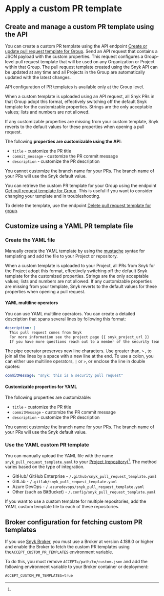 # Apply a custom PR template

## Create and manage a custom PR template using the API

You can create a custom PR template using the API endpoint [Create or update pull request template for Group](https://apidocs.snyk.io/?#post-/groups/-group\_id-/settings/pull\_request\_template). Send an API request that contains a JSON payload with the custom properties. This request configures a Group-level pull request template that will be used on any Organization or Project within that Group. The pull request template created using the Snyk API can be updated at any time and all Projects in the Group are automatically updated with the latest changes.

API configuration of PR templates is available only at the Group level.

When a custom template is uploaded using an API request, all Snyk PRs in that Group adopt this format, effectively switching off the default Snyk template for the customizable properties. Strings are the only acceptable values; lists and numbers are not allowed.

If any customizable properties are missing from your custom template, Snyk reverts to the default values for these properties when opening a pull request.&#x20;

The following **properties are customizable using the API**:

* `title` - customize the PR title
* `commit_message` - customize the PR commit message
* `description` - customize the PR description&#x20;

You cannot customize the branch name for your PRs. The branch name of your PRs will use the Snyk default value.&#x20;

You can retrieve the custom PR template for your Group using the endpoint [Get pull request template for Group](https://apidocs.snyk.io/?#get-/groups/-group\_id-/settings/pull\_request\_template). This is useful if you want to consider changing your template and in troubleshooting.

To delete the template, use the endpoint [Delete pull request template for group](https://apidocs.snyk.io/?#delete-/groups/-group\_id-/settings/pull\_request\_template).

## Customize using a YAML PR template file

### Create the YAML file

Manually create the YAML template by using the [mustache](https://mustache.github.io) syntax for templating and add the file to your Project or repository.

When a custom template is uploaded to your Project, all PRs from Snyk for the Project adopt this format, effectively switching off the default Snyk template for the customized properties. Strings are the only acceptable values; lists and numbers are not allowed. If any customizable properties are missing from your template, Snyk reverts to the default values for these properties when opening a pull request.&#x20;

#### YAML multiline operators

You can use YAML multiline operators. You can create a detailed description that spans several lines by following this format:&#x20;

```yaml
description: |
  This pull request comes from Snyk
  For more information see the project page {{ snyk_project_url }}
  If you have more questions reach out to a member of the security team

```

The pipe operator preserves new line characters. Use greater than, `>` , to join all the lines by a space with a new line at the end. To use a colon, you can either use multiline operators, `|` or `>`, or enclose the line in double quotes:

```yaml
commitMessage: "snyk: this is a security pull request"
```

#### Customizable properties for YAML

The following properties are customizable:

* `title` - customize the PR title
* `commitMessage` - customize the PR commit message
* `description` - customize the PR description&#x20;

You cannot customize the branch name for your PRs. The branch name of your PRs will use the Snyk default value.&#x20;

### Use the YAML custom PR template

You can manually upload the YAML file with the name  `snyk_pull_request_template.yaml` to your [Project (repository)](#user-content-fn-1)[^1]. The method varies based on the type of integration.

* GitHub/ GitHub Enterprise - `/.github/snyk_pull_request_template.yaml`
* GitLab  - `/.gitlab/snyk_pull_request_template.yaml`
* Azure DevOps  - `/.azuredevops/snyk_pull_request_template.yaml`
* Other (such as BitBucket)  - `/.config/snyk_pull_request_template.yaml`

If you want to use a custom template for multiple repositories, add the YAML custom template file to each of these repositories.

## Broker configuration for fetching custom PR templates

If you use  [Snyk Broker](../../../../enterprise-setup/snyk-broker/), you must use a Broker at version 4.188.0 or higher and enable the Broker to fetch the custom PR templates using the`ACCEPT_CUSTOM_PR_TEMPLATES` environment variable.

To do this, you must remove `ACCEPT=/path/to/custom.json` and add the following environment variable to your Broker container or deployment:

```
ACCEPT_CUSTOM_PR_TEMPLATES=true
```

[^1]: 
